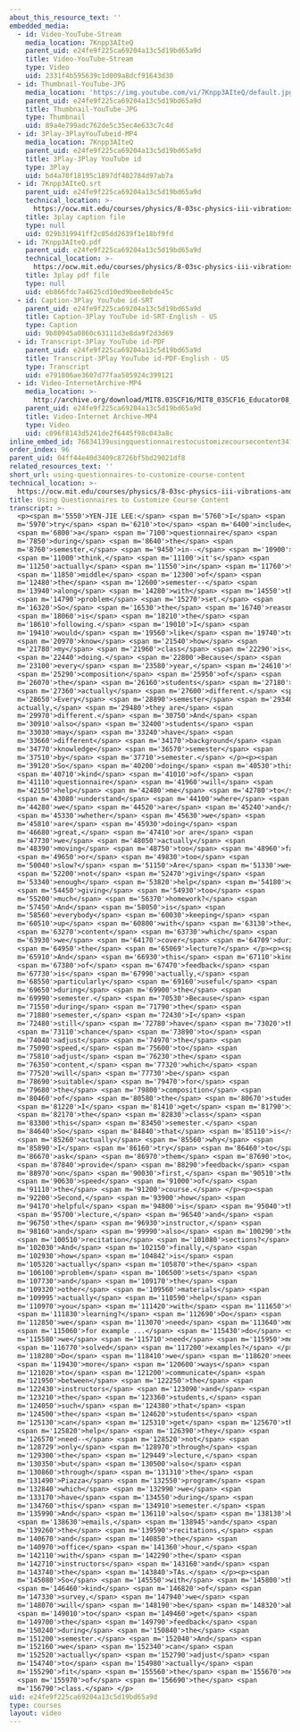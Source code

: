 ```yaml
---
about_this_resource_text: ''
embedded_media:
  - id: Video-YouTube-Stream
    media_location: 7Knpp3AIteQ
    parent_uid: e24fe9f225ca69204a13c5d19bd65a9d
    title: Video-YouTube-Stream
    type: Video
    uid: 2331f4b595639c1d009a8dcf91643d30
  - id: Thumbnail-YouTube-JPG
    media_location: 'https://img.youtube.com/vi/7Knpp3AIteQ/default.jpg'
    parent_uid: e24fe9f225ca69204a13c5d19bd65a9d
    title: Thumbnail-YouTube-JPG
    type: Thumbnail
    uid: 89a4e799adc762de5c35ec4e633c7c4d
  - id: 3Play-3PlayYouTubeid-MP4
    media_location: 7Knpp3AIteQ
    parent_uid: e24fe9f225ca69204a13c5d19bd65a9d
    title: 3Play-3Play YouTube id
    type: 3Play
    uid: bd4a70f18195c1897df402784d97ab7a
  - id: 7Knpp3AIteQ.srt
    parent_uid: e24fe9f225ca69204a13c5d19bd65a9d
    technical_location: >-
      https://ocw.mit.edu/courses/physics/8-03sc-physics-iii-vibrations-and-waves-fall-2016/instructor-insights/using-questionnaires-to-customize-course-content/7Knpp3AIteQ.srt
    title: 3play caption file
    type: null
    uid: 029b319941ff2c05dd2639f1e18bf9fd
  - id: 7Knpp3AIteQ.pdf
    parent_uid: e24fe9f225ca69204a13c5d19bd65a9d
    technical_location: >-
      https://ocw.mit.edu/courses/physics/8-03sc-physics-iii-vibrations-and-waves-fall-2016/instructor-insights/using-questionnaires-to-customize-course-content/7Knpp3AIteQ.pdf
    title: 3play pdf file
    type: null
    uid: eb866fdc7a4625cd10ed9bee8ebde45c
  - id: Caption-3Play YouTube id-SRT
    parent_uid: e24fe9f225ca69204a13c5d19bd65a9d
    title: Caption-3Play YouTube id-SRT-English - US
    type: Caption
    uid: 9b80945a0860c63111d3e8da9f2d3d69
  - id: Transcript-3Play YouTube id-PDF
    parent_uid: e24fe9f225ca69204a13c5d19bd65a9d
    title: Transcript-3Play YouTube id-PDF-English - US
    type: Transcript
    uid: e791806ae3607d77faa505924c399121
  - id: Video-InternetArchive-MP4
    media_location: >-
      http://archive.org/download/MIT8.03SCF16/MIT8_03SCF16_Educator08_Questionnaires_300k.mp4
    parent_uid: e24fe9f225ca69204a13c5d19bd65a9d
    title: Video-Internet Archive-MP4
    type: Video
    uid: c096f8143d5241de2f6445f98c043a8c
inline_embed_id: 76834139usingquestionnairestocustomizecoursecontent34133790
order_index: 96
parent_uid: 04ff44e40d3409c8726bf5bd29021df8
related_resources_text: ''
short_url: using-questionnaires-to-customize-course-content
technical_location: >-
  https://ocw.mit.edu/courses/physics/8-03sc-physics-iii-vibrations-and-waves-fall-2016/instructor-insights/using-questionnaires-to-customize-course-content
title: Using Questionnaires to Customize Course Content
transcript: >-
  <p><span m='5550'>YEN-JIE LEE:</span> <span m='5760'>I</span> <span
  m='5970'>try</span> <span m='6210'>to</span> <span m='6400'>include</span>
  <span m='6800'>a</span> <span m='7100'>questionnaire</span> <span
  m='7850'>during</span> <span m='8640'>the</span> <span
  m='8760'>semester,</span> <span m='9450'>in--</span> <span m='10900'>I</span>
  <span m='11000'>think,</span> <span m='11100'>it's</span> <span
  m='11250'>actually</span> <span m='11550'>in</span> <span m='11760'>the</span>
  <span m='11850'>middle</span> <span m='12300'>of</span> <span
  m='12480'>the</span> <span m='12600'>semester--</span> <span
  m='13940'>along</span> <span m='14280'>with</span> <span m='14550'>the</span>
  <span m='14790'>problem</span> <span m='15270'>set.</span> <span
  m='16320'>So</span> <span m='16530'>the</span> <span m='16740'>reason</span>
  <span m='18060'>is</span> <span m='18210'>the</span> <span
  m='18610'>following.</span> <span m='19010'>I</span> <span
  m='19410'>would</span> <span m='19560'>like</span> <span m='19740'>to</span>
  <span m='20970'>know</span> <span m='21540'>how</span> <span
  m='21780'>my</span> <span m='21960'>class</span> <span m='22290'>is</span>
  <span m='22440'>doing.</span> <span m='22800'>Because</span> <span
  m='23100'>every</span> <span m='23580'>year,</span> <span m='24610'>the</span>
  <span m='25290'>composition</span> <span m='25950'>of</span> <span
  m='26070'>the</span> <span m='26160'>students</span> <span m='27180'>is</span>
  <span m='27360'>actually</span> <span m='27600'>different.</span> <span
  m='28650'>Every</span> <span m='28890'>semester</span> <span m='29340'>is,
  actually,</span> <span m='29480'>they are</span> <span
  m='29970'>different.</span> <span m='30750'>And</span> <span
  m='30910'>also</span> <span m='32400'>students</span> <span
  m='33030'>may</span> <span m='33240'>have</span> <span
  m='33660'>different</span> <span m='34170'>background</span> <span
  m='34770'>knowledge</span> <span m='36570'>semester</span> <span
  m='37510'>by</span> <span m='37710'>semester.</span> </p><p><span
  m='39120'>So</span> <span m='40200'>doing</span> <span m='40530'>this</span>
  <span m='40710'>kind</span> <span m='41010'>of</span> <span
  m='41110'>questionnaire</span> <span m='41960'>will</span> <span
  m='42150'>help</span> <span m='42480'>me</span> <span m='42780'>to</span>
  <span m='43080'>understand</span> <span m='44100'>where</span> <span
  m='44280'>we</span> <span m='44520'>are</span> <span m='45240'>and</span>
  <span m='45330'>whether</span> <span m='45630'>we</span> <span
  m='45810'>are</span> <span m='45930'>doing</span> <span
  m='46680'>great,</span> <span m='47410'>or are</span> <span
  m='47730'>we</span> <span m='48050'>actually</span> <span
  m='48390'>moving</span> <span m='48750'>too</span> <span m='48960'>fast</span>
  <span m='49650'>or</span> <span m='49830'>too</span> <span
  m='50040'>slow?</span> <span m='51150'>Are</span> <span m='51330'>we</span>
  <span m='52200'>not</span> <span m='52470'>giving</span> <span
  m='53340'>enough</span> <span m='53820'>help</span> <span m='54180'>or</span>
  <span m='54450'>giving</span> <span m='54930'>too</span> <span
  m='55200'>much</span> <span m='56370'>homework?</span> <span
  m='57450'>And</span> <span m='58050'>is</span> <span
  m='58560'>everybody</span> <span m='60030'>keeping</span> <span
  m='60510'>up</span> <span m='60800'>with</span> <span m='63130'>the</span>
  <span m='63270'>content</span> <span m='63730'>which</span> <span
  m='63930'>we</span> <span m='64170'>cover</span> <span m='64709'>during</span>
  <span m='64950'>the</span> <span m='65069'>lecture?</span> </p><p><span
  m='65910'>And</span> <span m='66930'>this</span> <span m='67110'>kind</span>
  <span m='67380'>of</span> <span m='67470'>feedback</span> <span
  m='67730'>is</span> <span m='67990'>actually,</span> <span
  m='68550'>particularly</span> <span m='69160'>useful</span> <span
  m='69650'>during</span> <span m='69900'>the</span> <span
  m='69990'>semester.</span> <span m='70530'>Because</span> <span
  m='71550'>during</span> <span m='71790'>the</span> <span
  m='71880'>semester,</span> <span m='72430'>I</span> <span
  m='72480'>still</span> <span m='72780'>have</span> <span m='73020'>the</span>
  <span m='73110'>chance</span> <span m='73890'>to</span> <span
  m='74040'>adjust</span> <span m='74970'>the</span> <span
  m='75090'>speed,</span> <span m='75600'>to</span> <span
  m='75810'>adjust</span> <span m='76230'>the</span> <span
  m='76350'>content,</span> <span m='77320'>which</span> <span
  m='77520'>will</span> <span m='77730'>be</span> <span
  m='78690'>suitable</span> <span m='79470'>for</span> <span
  m='79680'>the</span> <span m='79800'>composition</span> <span
  m='80460'>of</span> <span m='80580'>the</span> <span m='80670'>students</span>
  <span m='81220'>I</span> <span m='81410'>get</span> <span m='81790'>in</span>
  <span m='82170'>the</span> <span m='82830'>class</span> <span
  m='83300'>this</span> <span m='83450'>semester.</span> <span
  m='84640'>So</span> <span m='84840'>that</span> <span m='85110'>is</span>
  <span m='85260'>actually</span> <span m='85560'>why</span> <span
  m='85890'>I</span> <span m='86160'>try</span> <span m='86460'>to</span> <span
  m='86670'>ask</span> <span m='86970'>them</span> <span m='87690'>to</span>
  <span m='87840'>provide</span> <span m='88290'>feedback</span> <span
  m='88970'>on</span> <span m='90030'>first,</span> <span m='90510'>the</span>
  <span m='90630'>speed</span> <span m='91000'>of</span> <span
  m='91110'>the</span> <span m='91200'>course.</span> </p><p><span
  m='92200'>Second,</span> <span m='93900'>how</span> <span
  m='94170'>helpful</span> <span m='94800'>is</span> <span m='95040'>the</span>
  <span m='95700'>lecture,</span> <span m='96540'>and</span> <span
  m='96750'>the</span> <span m='96930'>instructor,</span> <span
  m='98160'>and</span> <span m='99990'>also</span> <span m='100290'>the</span>
  <span m='100510'>recitation</span> <span m='101080'>sections?</span> <span
  m='102030'>And</span> <span m='102150'>finally,</span> <span
  m='102930'>how</span> <span m='104842'>is</span> <span
  m='105320'>actually</span> <span m='105870'>the</span> <span
  m='106100'>problem</span> <span m='106500'>sets</span> <span
  m='107730'>and</span> <span m='109170'>the</span> <span
  m='109320'>other</span> <span m='109560'>materials</span> <span
  m='109995'>actually</span> <span m='110590'>help</span> <span
  m='110970'>you</span> <span m='111420'>with</span> <span m='111650'>the</span>
  <span m='111830'>learning?</span> <span m='112690'>Do</span> <span
  m='112850'>we</span> <span m='113070'>need</span> <span m='113640'>more</span>
  <span m='115060'>for example ...</span> <span m='115430'>do</span> <span
  m='115580'>we</span> <span m='115710'>need</span> <span m='115950'>more</span>
  <span m='116770'>solved</span> <span m='117200'>examples?</span> </p><p><span
  m='118280'>Do</span> <span m='118410'>we</span> <span m='118620'>need</span>
  <span m='119430'>more</span> <span m='120600'>ways</span> <span
  m='121020'>to</span> <span m='121200'>communicate</span> <span
  m='121950'>between</span> <span m='122250'>the</span> <span
  m='122430'>instructors</span> <span m='123090'>and</span> <span
  m='123210'>the</span> <span m='123360'>students,</span> <span
  m='124050'>such</span> <span m='124380'>that</span> <span
  m='124500'>the</span> <span m='124620'>students</span> <span
  m='125130'>can</span> <span m='125310'>get</span> <span m='125670'>the</span>
  <span m='125820'>help</span> <span m='126390'>they</span> <span
  m='126570'>need--</span> <span m='128520'>not</span> <span
  m='128729'>only</span> <span m='128970'>through</span> <span
  m='129300'>the</span> <span m='129449'>lecture,</span> <span
  m='130350'>but</span> <span m='130500'>also</span> <span
  m='130860'>through</span> <span m='131310'>the</span> <span
  m='131490'>Piazza</span> <span m='132550'>program</span> <span
  m='132840'>which</span> <span m='132990'>we</span> <span
  m='133170'>have</span> <span m='134550'>during</span> <span
  m='134760'>this</span> <span m='134910'>semester.</span> <span
  m='135990'>And</span> <span m='136110'>also</span> <span m='138130'>by</span>
  <span m='138630'>emails,</span> <span m='138945'>and</span> <span
  m='139260'>the</span> <span m='139590'>recitations,</span> <span
  m='140670'>and</span> <span m='140850'>the</span> <span
  m='140970'>office</span> <span m='141360'>hour,</span> <span
  m='142110'>with</span> <span m='142290'>the</span> <span
  m='142710'>instructors</span> <span m='143160'>and</span> <span
  m='143740'>the</span> <span m='143840'>TAs.</span> </p><p><span
  m='145080'>So</span> <span m='145550'>with</span> <span m='145800'>that</span>
  <span m='146460'>kind</span> <span m='146820'>of</span> <span
  m='147330'>survey,</span> <span m='147940'>we</span> <span
  m='148070'>will</span> <span m='148190'>be</span> <span m='148320'>able</span>
  <span m='149010'>to</span> <span m='149460'>get</span> <span
  m='149700'>the</span> <span m='149790'>feedback</span> <span
  m='150240'>during</span> <span m='150840'>the</span> <span
  m='151200'>semester.</span> <span m='152040'>And</span> <span
  m='152160'>we</span> <span m='152340'>can</span> <span
  m='152520'>actually</span> <span m='152790'>adjust</span> <span
  m='154740'>to</span> <span m='154980'>actually</span> <span
  m='155290'>fit</span> <span m='155560'>the</span> <span m='155670'>need</span>
  <span m='155970'>of</span> <span m='156690'>the</span> <span
  m='156790'>class.</span> </p>
uid: e24fe9f225ca69204a13c5d19bd65a9d
type: courses
layout: video
---
```


